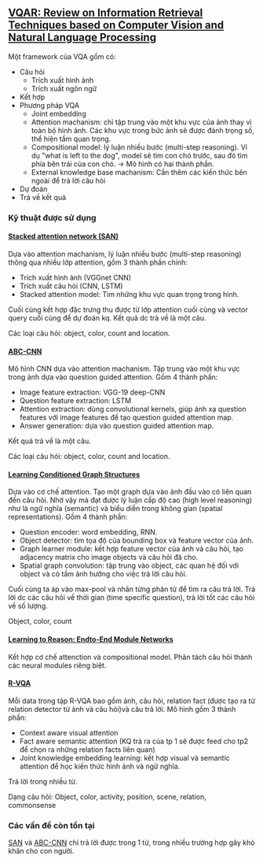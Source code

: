 ## [VQAR: Review on Information Retrieval Techniques based on Computer Vision and Natural Language Processing](./modi2019.pdf)
Một framework của VQA gồm có:
* Câu hỏi
    - Trích xuất hình ảnh
    - Trích xuất ngôn ngữ
* Kết hợp 
* Phương pháp VQA
    - Joint embedding
    - Attention machanism: chỉ tập trung vào một khu vực của ảnh thay vì toàn bộ hình ảnh. Các khu vực trong bức ảnh sẽ được đánh trọng số, thể hiện tầm quan trọng.
    - Compositional model: lý luận nhiều bước (multi-step reasoning). Ví dụ "what is left to the dog", model sẽ tìm con chó trước, sau đó tìm phía bên trái của con chó. -> Mô hình có hai thành phần.
    - External knowledge base machanism: Cần thêm các kiến thức bên ngoài để trả lời câu hỏi
* Dự đoán
* Trả về kết quả

### Kỹ thuật được sử dụng
#### [Stacked attention network (SAN)](./Yang_Stacked_Attention_Networks_CVPR_2016_paper.pdf) 
Dựa vào attention machanism, lý luận nhiều bước (multi-step reasoning) thông qua nhiều lớp attention, gồm 3 thành phần chính:
* Trích xuất hình ảnh (VGGnet CNN)
* Trích xuất câu hỏi (CNN, LSTM)
* Stacked attention model: Tìm những khu vực quan trọng trong hình.

Cuối cùng kết hợp đặc trưng thu được từ lớp attention cuối cùng và vector query cuối cùng để dự đoán kq. Kết quả dc trả về là một câu.

Các loại câu hỏi: object, color, count and location.

#### [ABC-CNN](./1511.05960.pdf)
Mô hình CNN dựa vào attention machanism. Tập trung vào một khu vực trong ảnh dựa vào question guided attention. Gồm 4 thành phần: 
* Image feature extraction: VGG-19 deep-CNN
* Question feature extraction: LSTM
* Attention extraction: dùng convolutional kernels, giúp ánh xạ question features với image features để tạo question guided attention map. 
* Answer generation: dựa vào question guided attention map.

Kết quả trả về là một câu.

Các loại câu hỏi: object, color, count and location.

#### [Learning Conditioned Graph Structures](./1806.07243.pdf)
Dựa vào cơ chế attention. Tạo một graph dựa vào ảnh đầu vào có liên quan đến câu hỏi. Nhờ vậy mà đạt được lý luận cấp độ cao (high level reasoning) như là ngữ nghĩa (semantic) và biểu diễn trong không gian (spatial representations). Gồm 4 thành phần:
* Question encoder: word embedding, RNN. 
* Object detector: tìm tọa độ của bounding box và feature vector của ảnh. 
* Graph learner module: kết hợp feature vector của ảnh và câu hỏi, tạo adjacency matrix cho image objects và câu hỏi đã cho. 
* Spatial graph convolution: tập trung vào object, các quan hệ đối với object và có tầm ảnh hưởng cho việc trả lời câu hỏi. 


Cuối cùng ta áp vào max-pool và nhân từng phân tử để tìm ra câu trả lời. Trả lời dc các câu hỏi về thời gian (time specific question), trả lời tốt các câu hỏi về số lượng.

Object, color, count
#### [Learning to Reason: Endto-End Module Networks](./1704.05526.pdf)
Kết hợp cơ chế attenction và compositional model. Phân tách câu hỏi thành các neural modules riêng biệt. 

#### [R-VQA](./1805.09701.pdf)
Mỗi data trong tập R-VQA bao gồm ảnh, câu hỏi, relation fact (được tạo ra từ relation detector từ ảnh và câu hỏi)và câu trả lời. Mô hình gồm 3 thành phần: 
* Context aware visual attention
* Fact aware semantic attention (KQ trả ra của tp 1 sẽ được feed cho tp2 để chọn ra những relation facts liên quan)
* Joint knowledge embedding learning: kết hợp visual và semantic attention để học kiến thức hình ảnh và ngữ nghĩa. 

Trả lời trong nhiều từ. 

Dạng câu hỏi: Object, color, activity, position, scene, relation, commonsense

### Các vấn đề còn tồn tại
[SAN](./Yang_Stacked_Attention_Networks_CVPR_2016_paper.pdf) và [ABC-CNN](./1511.05960.pdf) chỉ trả lời được trong 1 từ, trong nhiều trường hợp gây khó khăn cho con người.

